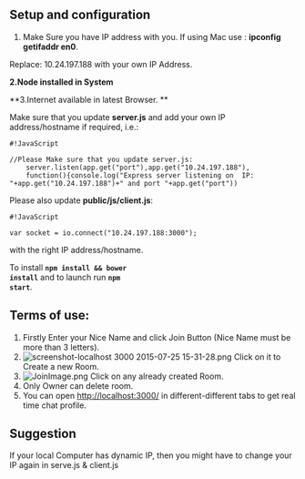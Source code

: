 ## Setup and configuration
1. Make Sure you have IP address with you. If using Mac use : **ipconfig getifaddr en0**.

Replace: 
10.24.197.188 with your own IP Address.

**2.Node installed in System**

**3.Internet available in latest Browser.
**

Make sure that you update <strong>server.js</strong>
and add your own IP address/hostname if required, i.e.:

```
#!JavaScript

//Please Make sure that you update server.js:
	server.listen(app.get("port"),app.get("10.24.197.188"),
	function(){console.log("Express server listening on  IP: "+app.get("10.24.197.188")+" and port "+app.get("port"))

```


Please also update <strong>public/js/client.js</strong>:


```
#!JavaScript

var socket = io.connect("10.24.197.188:3000");
```

with the right IP address/hostname.

To install <code>**npm install && bower install**</code> and to launch run <code>**npm start**</code>.

## Terms of use:

1. Firstly Enter your Nice Name and click Join Button (Nice Name must be more than 3 letters).
2. ![screenshot-localhost 3000 2015-07-25 15-31-28.png](https://bitbucket.org/repo/KL7ezM/images/3780984539-screenshot-localhost%203000%202015-07-25%2015-31-28.png) Click on it to Create a new Room.
3. ![JoinImage.png](https://bitbucket.org/repo/KL7ezM/images/2184708970-JoinImage.png) Click on any already created Room.
4.  Only Owner can delete room.
5. You can open [http://localhost:3000/](http://localhost:3000/) in different-different tabs to get real time chat profile.

## Suggestion

If your local Computer has dynamic IP, then you might have to change your IP again in serve.js & client.js
